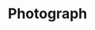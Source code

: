 ---
title: "Photograph"
client: "for The New York Times"
year: "2023"
category: "corporate-startup"
order: 1
video: "https://www.youtube.com/embed/_tURuyb76XQ?si=Nvp6Dz216ituCkqj"
---